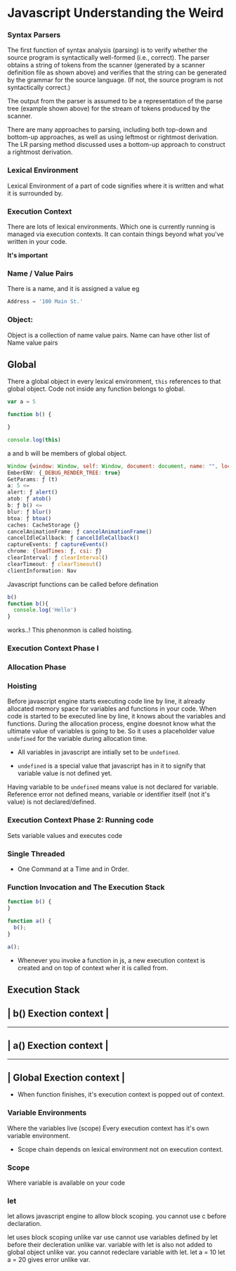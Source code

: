 # Javascript Understanding the Weird

### Syntax Parsers
The first function of syntax analysis (parsing) is to verify whether the source program is syntactically well-formed (i.e., correct).  The parser obtains a string of tokens from the scanner (generated by a scanner definition file as shown above) and verifies that the string can be generated by the grammar for the source language.  (If not, the source program is not syntactically correct.)

The output from the parser is assumed to be a representation of the parse tree (example shown above) for the stream of tokens produced by the scanner.

There are many approaches to parsing, including both top-down and bottom-up approaches, as well as using leftmost or rightmost derivation.  The LR parsing method discussed uses a bottom-up approach to construct a rightmost derivation.

### Lexical Environment
Lexical Environment of a part of code signifies where it is written and what it is surrounded by.

### Execution Context
There are lots of lexical environments. Which one is currently running is managed via execution contexts.
It can contain things beyond what you've written in your code.

**It's important**

### Name / Value Pairs
There is a name, and it is assigned a value
eg
```Python
Address = '100 Main St.'
```

### Object:
Object is a collection of name value pairs.
Name can have other list of Name value pairs

## Global
There a global object in every lexical environment, `this` references to that global object.
Code not inside any function belongs to global.

```Javascript
var a = 5

function b() {

}

console.log(this)
```

a and b will be members of global object.
```Javascript
Window {window: Window, self: Window, document: document, name: "", location: Location, …}
EmberENV: {_DEBUG_RENDER_TREE: true}
GetParams: ƒ (t)
a: 5 <=
alert: ƒ alert()
atob: ƒ atob()
b: ƒ b() <=
blur: ƒ blur()
btoa: ƒ btoa()
caches: CacheStorage {}
cancelAnimationFrame: ƒ cancelAnimationFrame()
cancelIdleCallback: ƒ cancelIdleCallback()
captureEvents: ƒ captureEvents()
chrome: {loadTimes: ƒ, csi: ƒ}
clearInterval: ƒ clearInterval()
clearTimeout: ƒ clearTimeout()
clientInformation: Nav
```

Javascript functions can be called before defination
```Javascript
b()
function b(){
  console.log('Hello')
}
```
works..!
This phenonmon is called hoisting.

### Execution Context Phase I
### Allocation Phase
### Hoisting
Before javascript engine starts executing code line by line, it already allocated memory space
for variables and functions in your code.
When code is started to be executed line by line, it knows about the variables and functions.
During the allocation process, engine doesnot know what the ultimate value of variables is going to be.
So it uses a placeholder value `undefined` for the variable during allocation time.
- All variables in javascript are intially set to be `undefined`.

- `undefined` is a special value that javascript has in it to signify that variable value is not defined yet.

Having variable to be `undefined` means value is not declared for variable.
Reference error not defined means, variable or identifier itself (not it's value) is not declared/defined.

### Execution Context Phase 2: Running code
Sets variable values
and executes code

### Single Threaded
- One Command at a Time and in Order.

### Function Invocation and The Execution Stack
```Javascript
function b() {
}

function a() {
  b();
}

a();

```

- Whenever you invoke a function in js, a new execution context is created and on top of context wher  it is called from.

Execution Stack
--------------------------
| b() Exection context   |
--------------------------
-------------------------
| a() Exection context   |
--------------------------
--------------------------
| Global Exection context |
---------------------------

- When function finishes, it's execution context is popped out of context.

### Variable Environments
Where the variables live (scope)
Every execution context has it's own variable environment.

- Scope chain depends on lexical environment not on execution context.

### Scope
Where variable is available on your code

### let
let allows javascript engine to allow block scoping.
you cannot use c before declaration.

let uses block scoping unlike var
use cannot use variables defined by let before their decleration unlike var.
variable with let is also not added to global object unlike var.
you cannot redeclare variable with let.
let a = 10
let a = 20
gives error unlike var.
